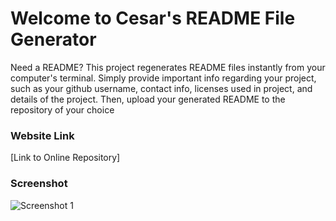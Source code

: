 # Welcome to Cesar's README File Generator

Need a README? This project regenerates README files instantly from your computer's terminal. Simply provide important info regarding your project, such as your github username, contact info, licenses used in project, and details of the project. Then, upload your generated README to the repository of your choice



### Website Link
[Link to Online Repository]


### Screenshot
![Screenshot 1](screenshot/password-generator-screenshot.jpeg)
